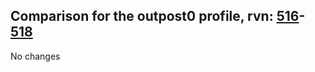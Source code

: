 ## Comparison for the outpost0 profile, rvn: [516](https://github.com/PRO100KatYT/FortniteProfileRevisions/tree/main/profiles/outpost0/516%20outpost0.json)-[518](https://github.com/PRO100KatYT/FortniteProfileRevisions/tree/main/profiles/outpost0/518%20outpost0.json)

No changes
